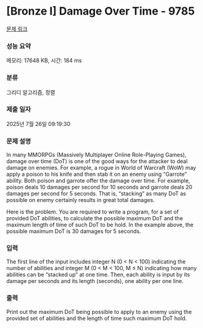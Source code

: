 # [Bronze I] Damage Over Time - 9785 

[문제 링크](https://www.acmicpc.net/problem/9785) 

### 성능 요약

메모리: 17648 KB, 시간: 184 ms

### 분류

그리디 알고리즘, 정렬

### 제출 일자

2025년 7월 26일 09:19:30

### 문제 설명

<p>In many MMORPGs (Massively Multiplayer Online Role-Playing Games), damage over time (DoT) is one of the good ways for the attacker to deal damage on enemies. For example, a rogue in World of Warcraft (WoW) may apply a poison to his knife and then stab it on an enemy using “Garrote” ability. Both poison and garrote offer the damage over time. For example, poison deals 10 damages per second for 10 seconds and garrote deals 20 damages per second for 5 seconds. That is, “stacking” as many DoT as possible on enemy certainly results in great total damages.</p>

<p>Here is the problem. You are required to write a program, for a set of provided DoT abilities, to calculate the possible maximum DoT and the maximum length of time of such DoT to be hold. In the example above, the possible maximum DoT is 30 damages for 5 seconds.</p>

### 입력 

 <p>The first line of the input includes integer N (0 < N < 100) indicating the number of abilities and integer M (0 < M < 100, M ≤ N) indicating how many abilities can be “stacked up” at one time. Then, each ability is input by its damage per seconds and its length (seconds), one ability per one line.</p>

### 출력 

 <p>Print out the maximum DoT being possible to apply to an enemy using the provided set of abilities and the length of time such maximum DoT hold.</p>

